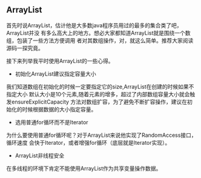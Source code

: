 ## ArrayList

首先时说ArrayList，估计他是大多数java程序员用过的最多的集合类了吧，ArrayList并没
有多么高大上的地方。想必大家都知道ArrayList就是围绕一个数组，包装了一些方法方便调用
者对其数组操作，对，就这么简单。推荐大家阅读源码一探究竟。

接下来列举我平时使用ArrayList的一些心得。

* 初始化ArrayList建议指定容量大小

我们知道数组在初始化的时候一定要指定它的size,ArrayList在创建的时候如果不指定大小
默认大小是10个元素,随着元素的增多，超过了内部数组容量大小就会触发ensureExplicitCapacity
方法对数组扩容，为了避免不断扩容操作，建议在初始化的时候根据数据的大小指定容量。

* 选用普通for循环而不是Iterator

为什么要使用普通for循环呢？对于ArrayList来说他实现了RandomAccess接口，循环速度
会快于Iterator，或者增强for循环（底层就是Iterator实现）。

* ArrayList非线程安全

在多线程的环境下肯定不能使用ArrayList作为共享变量操作数据。

